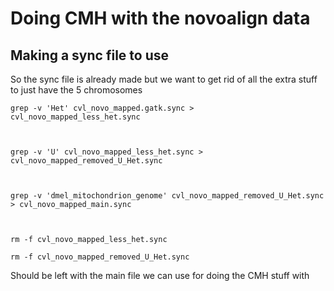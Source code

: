 # Doing CMH with the novoalign data

## Making a sync file to use
So the sync file is already made but we want to get rid of all the extra stuff to just have the 5 chromosomes
```
grep -v 'Het' cvl_novo_mapped.gatk.sync > cvl_novo_mapped_less_het.sync



grep -v 'U' cvl_novo_mapped_less_het.sync > cvl_novo_mapped_removed_U_Het.sync



grep -v 'dmel_mitochondrion_genome' cvl_novo_mapped_removed_U_Het.sync > cvl_novo_mapped_main.sync



rm -f cvl_novo_mapped_less_het.sync

rm -f cvl_novo_mapped_removed_U_Het.sync
```
Should be left with the main file we can use for doing the CMH stuff with

